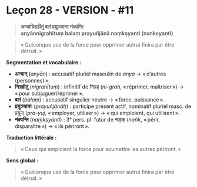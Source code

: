 # Leçon 28 - VERSION - #11
>__अन्यान्निग्रहीतुं बलं प्रयुञ्जाना नंक्ष्यन्ति   
anyānnigrahītuṃ balaṃ prayuñjānā naṃkṣyanti (nanksyanti)__ 

> « Quiconque use de la force pour opprimer autrui finira par être détruit. »

**Segmentation et vocabulaire :**

- **अन्यान्** (*anyān*) : accusatif pluriel masculin de *anya* → « d’autres (personnes) ».
- **निग्रहीतुं** (*nigrahītuṃ*) : infinitif de निग्रह् (*ni-grah*, « réprimer, maîtriser ») → « pour subjuguer/réprimer ».
- **बलं** (*balaṃ*) : accusatif singulier neutre → « force, puissance ».
- **प्रयुञ्जानाः** (*prayuñjānāḥ*) : participe présent actif, nominatif pluriel masc. de प्रयुज् (*pra-yuj*, « employer, utiliser ») → « qui emploient, qui utilisent ».
- **नंक्ष्यन्ति** (*naṃkṣyanti*) : 3ᵉ pers. pl. futur de नङ्क् (*naṅk*, « périr, disparaître ») → « ils périront ».

**Traduction littérale :**
> « Ceux qui emploient la force pour soumettre les autres périront. »

**Sens global :**
> « Quiconque use de la force pour opprimer autrui finira par être détruit. »